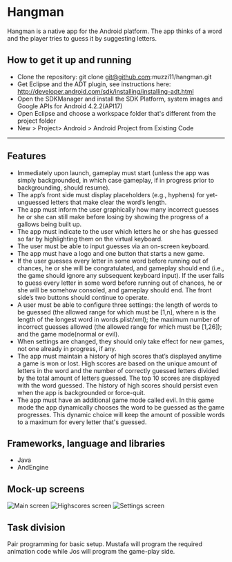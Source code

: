 Hangman
=======

Hangman is a native app for the Android platform. The app thinks of a word and the player tries to guess it by suggesting letters.


How to get it up and running
----------

- Clone the repository: git clone git@github.com:muzzi11/hangman.git
- Get Eclipse and the ADT plugin, see instructions here: http://developer.android.com/sdk/installing/installing-adt.html
- Open the SDKManager and install the SDK Platform, system images and Google APIs for Android 4.2.2(API17)
- Open Eclipse and choose a workspace folder that's different from the project folder
- New > Project> Android > Android Project from Existing Code

----------

Features
---------

- Immediately upon launch, gameplay must start (unless the app was simply backgrounded, in which case gameplay, if in progress prior to backgrounding, should resume).
- The app’s front side must display placeholders (e.g., hyphens) for yet-unguessed letters that make clear the word’s length.
- The app must inform the user graphically how many incorrect guesses he or she can still make before losing by showing the progress of a gallows being built up.
- The app must indicate to the user which letters he or she has guessed so far by highlighting them on the virtual keyboard.
- The user must be able to input guesses via an on-screen keyboard.
- The app must have a logo and one button that starts a new game.
- If the user guesses every letter in some word before running out of chances, he or she will be congratulated, and gameplay should end (i.e., the game should ignore any subsequent keyboard input). If the user fails to guess every letter in some word before running out of chances, he or she will be somehow consoled, and gameplay should end. The front side’s two buttons should continue to operate.
- A user must be able to configure three settings: the length of words to be guessed (the allowed range for which must be [1,n], where n is the length of the longest word in words.plist/xml); the maximum number of incorrect guesses allowed (the allowed range for which must be [1,26]); and the game mode(normal or evil).
- When settings are changed, they should only take effect for new games, not one already in progress, if any.
- The app must maintain a history of high scores that’s displayed anytime a game is won or lost. High scores are based on the unique amount of letters in the word and the number of correctly guessed letters divided by the total amount of letters guessed. The top 10 scores are displayed with the word guessed. The history of high scores should persist even when the app is backgrounded or force-quit.
- The app must have an additional game mode called evil. In this game mode the app dynamically chooses the word to be guessed as the game progresses. This dynamic choice will keep the amount of possible words to a maximum for every letter that's guessed.

Frameworks, language and libraries
---------

- Java
- AndEngine

Mock-up screens
---------

![Main screen](https://raw.github.com/muzzi11/hangman/master/Doc/mock-main.png)
![Highscores screen](https://raw.github.com/muzzi11/hangman/master/Doc/mock-highscores.png)
![Settings screen](https://raw.github.com/muzzi11/hangman/master/Doc/mock-settings.png)

Task division
---------
Pair programming for basic setup. Mustafa will program the required animation code while Jos will program the game-play side.
